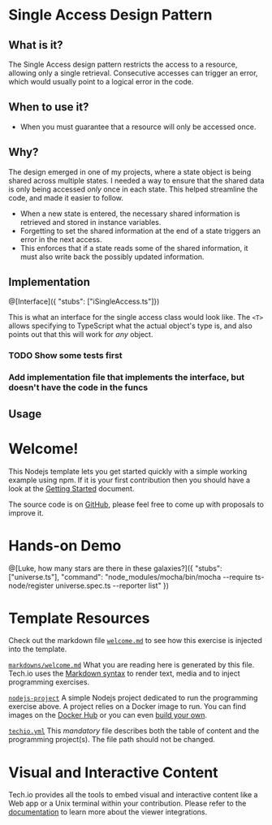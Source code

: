 # Single Access Design Pattern

## What is it?

The Single Access design pattern restricts the access to a resource, allowing only a single retrieval. Consecutive accesses can trigger an error, which would usually point to a logical error in the code.

## When to use it?

- When you must guarantee that a resource will only be accessed once.

## Why?

The design emerged in one of my projects, where a state object is being shared across multiple states. I needed a way to ensure that the shared data is only being accessed _only_ once in each state. This helped streamline the code, and made it easier to follow.

- When a new state is entered, the necessary shared information is retrieved and stored in instance variables. 
- Forgetting to set the shared information at the end of a state triggers an error in the next access.
- This enforces that if a state reads some of the shared information, it must also write back the possibly updated information.

## Implementation
@[Interface]({ "stubs": ["iSingleAccess.ts"]})

This is what an interface for the single access class would look like. The `<T>` allows specifying to TypeScript what the actual object's type is, and also points out that this will work for _any_ object.

### TODO Show some tests first

### Add implementation file that implements the interface, but doesn't have the code in the funcs

## Usage
# Welcome!

This Nodejs template lets you get started quickly with a simple working example using npm. If it is your first contribution then you should have a look at the [Getting Started](https://tech.io/doc/getting-started-create-playground) document.


The source code is on [GitHub](https://github.com/TechDotIO/nodejs-template), please feel free to come up with proposals to improve it.

# Hands-on Demo

@[Luke, how many stars are there in these galaxies?]({ "stubs": ["universe.ts"], "command": "node_modules/mocha/bin/mocha --require ts-node/register universe.spec.ts --reporter list" })

# Template Resources
Check out the markdown file [`welcome.md`](https://github.com/TechDotIO/nodejs-template/blob/master/markdowns/welcome.md) to see how this exercise is injected into the template.

[`markdowns/welcome.md`](https://github.com/TechDotIO/nodejs-template/blob/master/markdowns/welcome.md)
What you are reading here is generated by this file. Tech.io uses the [Markdown syntax](https://tech.io/doc/reference-markdowns) to render text, media and to inject programming exercises.


[`nodejs-project`](https://github.com/TechDotIO/nodejs-template/tree/master/nodejs-project)
A simple Nodejs project dedicated to run the programming exercise above. A project relies on a Docker image to run. You can find images on the [Docker Hub](https://hub.docker.com/explore/) or you can even [build your own](https://tech.io/doc/reference-runner).


[`techio.yml`](https://github.com/TechDotIO/nodejs-template/blob/master/techio.yml)
This *mandatory* file describes both the table of content and the programming project(s). The file path should not be changed.


# Visual and Interactive Content

Tech.io provides all the tools to embed visual and interactive content like a Web app or a Unix terminal within your contribution. Please refer to the [documentation](https://tech.io/doc) to learn more about the viewer integrations.
